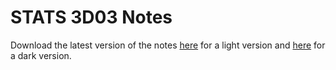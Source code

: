 # STATS 3D03 Notes

Download the latest version of the notes [here](Notes_Light.pdf) for a light version and [here](Notes_Dark.pdf) for a dark version.
